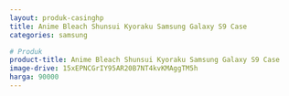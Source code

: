 ```yaml
---
layout: produk-casinghp
title: Anime Bleach Shunsui Kyoraku Samsung Galaxy S9 Case
categories: samsung

# Produk
product-title: Anime Bleach Shunsui Kyoraku Samsung Galaxy S9 Case
image-drive: 15xEPNCGrIY95AR20B7NT4kvKMAggTM5h
harga: 90000
---
```

